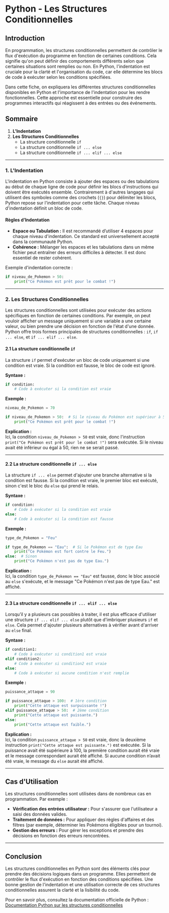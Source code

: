 # Python - Les Structures Conditionnelles

## Introduction

En programmation, les structures conditionnelles permettent de contrôler le flux d'exécution du programme en fonction de certaines conditions. Cela signifie qu'on peut définir des comportements différents selon que certaines situations sont remplies ou non. En Python, l'indentation est cruciale pour la clarté et l'organisation du code, car elle détermine les blocs de code à exécuter selon les conditions spécifiées.

Dans cette fiche, on expliquera les différentes structures conditionnelles disponibles en Python et l'importance de l'indentation pour les rendre fonctionnelles. Cette approche est essentielle pour construire des programmes interactifs qui réagissent à des entrées ou des événements.

## Sommaire

1. **L'Indentation**
2. **Les Structures Conditionnelles**
   - La structure conditionnelle `if`
   - La structure conditionnelle `if ... else`
   - La structure conditionnelle `if ... elif ... else`

---

### 1. L'Indentation

L'indentation en Python consiste à ajouter des espaces ou des tabulations au début de chaque ligne de code pour définir les blocs d'instructions qui doivent être exécutés ensemble. Contrairement à d'autres langages qui utilisent des symboles comme des crochets (`{}`) pour délimiter les blocs, Python repose sur l'indentation pour cette tâche. Chaque niveau d'indentation définit un bloc de code.

#### Règles d’Indentation

- **Espace ou Tabulation :** Il est recommandé d’utiliser 4 espaces pour chaque niveau d'indentation. Ce standard est universellement accepté dans la communauté Python.
- **Cohérence :** Mélanger les espaces et les tabulations dans un même fichier peut entraîner des erreurs difficiles à détecter. Il est donc essentiel de rester cohérent.

Exemple d'indentation correcte :

```python
if niveau_de_Pokemon > 50:
    print("Ce Pokémon est prêt pour le combat !")
```

---

### 2. Les Structures Conditionnelles

Les structures conditionnelles sont utilisées pour exécuter des actions spécifiques en fonction de certaines conditions. Par exemple, on peut vouloir afficher un message uniquement si une variable a une certaine valeur, ou bien prendre une décision en fonction de l'état d'une donnée. Python offre trois formes principales de structures conditionnelles : `if`, `if ... else`, et `if ... elif ... else`.

#### 2.1 La structure conditionnelle `if`

La structure `if` permet d'exécuter un bloc de code uniquement si une condition est vraie. Si la condition est fausse, le bloc de code est ignoré.

**Syntaxe :**
```python
if condition:
    # Code à exécuter si la condition est vraie
```

**Exemple :**

```python
niveau_de_Pokemon = 70

if niveau_de_Pokemon > 50:  # Si le niveau du Pokémon est supérieur à 50
    print("Ce Pokémon est prêt pour le combat !")
```

**Explication :**  
Ici, la condition `niveau_de_Pokemon > 50` est vraie, donc l'instruction `print("Ce Pokémon est prêt pour le combat !")` sera exécutée. Si le niveau avait été inférieur ou égal à 50, rien ne se serait passé.

---

#### 2.2 La structure conditionnelle `if ... else`

La structure `if ... else` permet d'ajouter une branche alternative si la condition est fausse. Si la condition est vraie, le premier bloc est exécuté, sinon c'est le bloc du `else` qui prend le relais.

**Syntaxe :**
```python
if condition:
    # Code à exécuter si la condition est vraie
else:
    # Code à exécuter si la condition est fausse
```

**Exemple :**

```python
type_de_Pokemon = "Feu"

if type_de_Pokemon == "Eau":  # Si le Pokémon est de type Eau
    print("Ce Pokémon est fort contre le Feu.")
else:  # Sinon
    print("Ce Pokémon n'est pas de type Eau.")
```

**Explication :**  
Ici, la condition `type_de_Pokemon == "Eau"` est fausse, donc le bloc associé au `else` s'exécute, et le message "Ce Pokémon n'est pas de type Eau." est affiché.

---

#### 2.3 La structure conditionnelle `if ... elif ... else`

Lorsqu’il y a plusieurs cas possibles à traiter, il est plus efficace d'utiliser une structure `if ... elif ... else` plutôt que d'imbriquer plusieurs `if` et `else`. Cela permet d'ajouter plusieurs alternatives à vérifier avant d'arriver au `else` final.

**Syntaxe :**
```python
if condition1:
    # Code à exécuter si condition1 est vraie
elif condition2:
    # Code à exécuter si condition2 est vraie
else:
    # Code à exécuter si aucune condition n'est remplie
```

**Exemple :**

```python
puissance_attaque = 90

if puissance_attaque > 100:  # 1ère condition
    print("Cette attaque est surpuissante !")
elif puissance_attaque > 50:  # 2ème condition
    print("Cette attaque est puissante.")
else:
    print("Cette attaque est faible.")
```

**Explication :**  
Ici, la condition `puissance_attaque > 50` est vraie, donc la deuxième instruction `print("Cette attaque est puissante.")` est exécutée. Si la puissance avait été supérieure à 100, la première condition aurait été vraie et le message correspondant aurait été affiché. Si aucune condition n’avait été vraie, le message du `else` aurait été affiché.

---

## Cas d'Utilisation

Les structures conditionnelles sont utilisées dans de nombreux cas en programmation. Par exemple :

- **Vérification des entrées utilisateur :** Pour s'assurer que l'utilisateur a saisi des données valides.
- **Traitement de données :** Pour appliquer des règles d'affaires et des filtres (par exemple, déterminer les Pokémons éligibles pour un tournoi).
- **Gestion des erreurs :** Pour gérer les exceptions et prendre des décisions en fonction des erreurs rencontrées.

---

## Conclusion

Les structures conditionnelles en Python sont des éléments clés pour prendre des décisions logiques dans un programme. Elles permettent de contrôler le flux d'exécution en fonction des conditions spécifiées. Une bonne gestion de l'indentation et une utilisation correcte de ces structures conditionnelles assurent la clarté et la lisibilité du code.

Pour en savoir plus, consultez la documentation officielle de Python :  
[Documentation Python sur les structures conditionnelles](https://docs.python.org/3/tutorial/controlflow.html)
